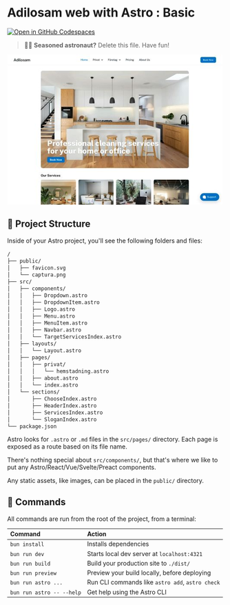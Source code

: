 # Adilosam web with Astro : Basic

[![Open in GitHub Codespaces](https://github.com/codespaces/badge.svg)](https://github.com/carfdev/adilosam)

> 🧑‍🚀 **Seasoned astronaut?** Delete this file. Have fun!

![just-the-basics](./public/captura.jpeg)

## 🚀 Project Structure

Inside of your Astro project, you'll see the following folders and files:

```text
/
├── public/
│   ├── favicon.svg
│   └── captura.png
├── src/
│   ├── components/
│   │   ├── Dropdown.astro
│   │   ├── DropdownItem.astro
│   │   ├── Logo.astro
│   │   ├── Menu.astro
│   │   ├── MenuItem.astro
│   │   ├── Navbar.astro
│   │   └── TargetServicesIndex.astro
│   ├── layouts/
│   │   └── Layout.astro
│   ├── pages/
│   │   ├── privat/
│   │   │   └── hemstadning.astro
│   │   ├── about.astro
│   │   └── index.astro
│   └── sections/
│       ├── ChooseIndex.astro
│       ├── HeaderIndex.astro
│       ├── ServicesIndex.astro
│       └── SloganIndex.astro
└── package.json
```

Astro looks for `.astro` or `.md` files in the `src/pages/` directory. Each page is exposed as a route based on its file name.

There's nothing special about `src/components/`, but that's where we like to put any Astro/React/Vue/Svelte/Preact components.

Any static assets, like images, can be placed in the `public/` directory.

## 🧞 Commands

All commands are run from the root of the project, from a terminal:

| Command                   | Action                                           |
| :------------------------ | :----------------------------------------------- |
| `bun install`             | Installs dependencies                            |
| `bun run dev`             | Starts local dev server at `localhost:4321`      |
| `bun run build`           | Build your production site to `./dist/`          |
| `bun run preview`         | Preview your build locally, before deploying     |
| `bun run astro ...`       | Run CLI commands like `astro add`, `astro check` |
| `bun run astro -- --help` | Get help using the Astro CLI                     |
